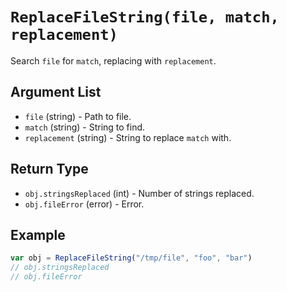 # `ReplaceFileString(file, match, replacement)`

Search `file` for `match`, replacing with `replacement`.

## Argument List

 * `file` (string) - Path to file.
 * `match` (string) - String to find.
 * `replacement` (string) - String to replace `match` with.

## Return Type

 * `obj.stringsReplaced` (int) - Number of strings replaced.
 * `obj.fileError` (error) - Error.

## Example

```js
var obj = ReplaceFileString("/tmp/file", "foo", "bar")
// obj.stringsReplaced
// obj.fileError
```

